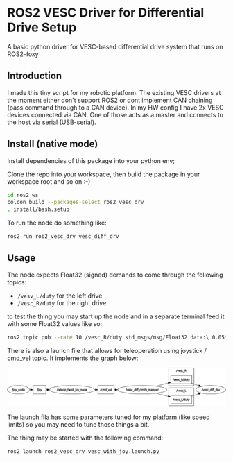 # ROS2 VESC Driver for Differential Drive Setup

A basic python driver for VESC-based differential drive system that runs on ROS2-foxy

## Introduction

I made this tiny script for my robotic platform. The existing VESC drivers at the moment either don't support ROS2 or dont implement CAN chaining (pass command through to a CAN device). In my HW config I have 2x VESC devices connected via CAN. One of those acts as a master and connects to the host via serial (USB-serial).

## Install (native mode)

Install dependencies of this package into your python env;

Clone the repo into your workspace, then build the package in your workspace root and so on :-)

```bash
cd ros2_ws
colcon build --packages-select ros2_vesc_drv
. install/bash.setup
```

To run the node do something like:

```bash
ros2 run ros2_vesc_drv vesc_diff_drv
```

## Usage

The node expects Float32 (signed) demands to come through the following topics:

- `/vesv_L/duty` for the left drive
- `/vesc_R/duty` for the right drive

to test the thing you may start up the node and in a separate terminal feed it with some Float32 values like so:

```bash
ros2 topic pub --rate 10 /vesc_R/duty std_msgs/msg/Float32 data:\ 0.05\
```

There is also a launch file that allows for teleoperation using joystick / cmd_vel topic. It implements the graph below:

![vesc_with_joy ROS2 nodes graph](docs/vesc_with_joy.png)

The launch fila has some parameters tuned for my platform (like speed limits) so you may need to tune those things a bit.

The thing may be started with the following command:

```bash
ros2 launch ros2_vesc_drv vesc_with_joy.launch.py
```
